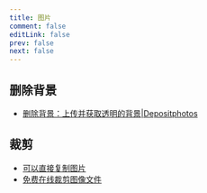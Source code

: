 ```yaml
---
title: 图片
comment: false
editLink: false
prev: false
next: false
---
```


## 删除背景

* [删除背景：上传并获取透明的背景|Depositphotos](https://depositphotos.com/cn/bgremover/upload.html)


## 裁剪

* [可以直接复制图片](https://www.fotor.com/photo-editor-app/editor/basic)
* [免费在线裁剪图像文件](https://www.iloveimg.com/zh-cn/crop-image)
